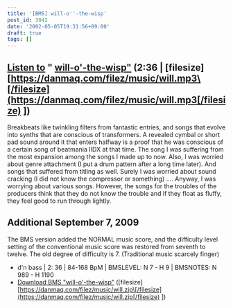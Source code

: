 ```yaml
---
title: '[BMS] will-o''-the-wisp'
post_id: 3042
date: '2002-05-05T19:31:56+09:00'
draft: true
tags: []
---
```


## [Listen to](https://danmaq.com/filez/music/will.mp3) " [will-o'-the-wisp"](https://danmaq.com/filez/music/will.mp3) (2:36 | \[filesize\] [https://danmaq.com/filez/music/will.mp3\[/filesize](https://danmaq.com/filez/music/will.mp3[/filesize) \])

Breakbeats like twinkling filters from fantastic entries, and songs that evolve into synths that are conscious of transformers. A revealed cymbal or short pad sound around it that enters halfway is a proof that he was conscious of a certain song of beatmania IIDX at that time. The song I was suffering from the most expansion among the songs I made up to now. Also, I was worried about genre attachment (I put a drum pattern after a long time later). And songs that suffered from titling as well. Surely I was worried about sound cracking (I did not know the compressor or something) .... Anyway, I was worrying about various songs. However, the songs for the troubles of the producers think that they do not know the trouble and if they float as fluffy, they feel good to run through lightly.

## Additional September 7, 2009

The BMS version added the NORMAL music score, and the difficulty level setting of the conventional music score was restored from seventh to twelve. The old degree of difficulty is 7. (Traditional music scarcely finger)

*   d'n bass | 2: 36 | 84-168 BpM | BMSLEVEL: N 7 - H 9 | BMSNOTES: N 989 - H 1190
*   [Download BMS "will-o'-the-wisp"](https://danmaq.com/filez/music/will.zip) (\[filesize\] [https://danmaq.com/filez/music/will.zip\[/filesize](https://danmaq.com/filez/music/will.zip[/filesize) \])
